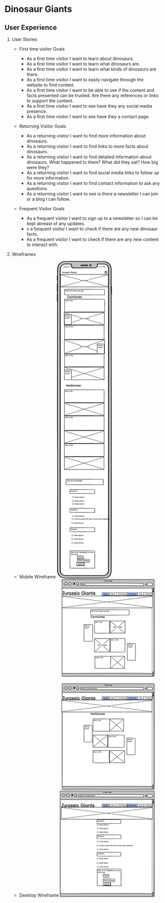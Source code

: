 # Dinosaur Giants

## User Experience

1. User Stories
   - First time visitor Goals
     - As a first time visitor I want to learn about dinosaurs.
     - As a first time visitor I want to learn what dinosaurs are.
     - As a first time visitor I want to learn what kinds of dinosaurs are there.
     - As a first time visitor I want to easily navigate through the website to find content.
     - As a first time visitor I want to be able to see if the content and facts presented can be trusted. Are there any references or links to support the content.
     - As a first time visitor I want to see have they any social media presence.
     - As a first time visitor I want to see have they a contact page.
  
   - Returning Visitor Goals
     - As a returning visitor I want to find more information about dinosaurs.
     - As a returning visitor I want to find links to more facts about dinosaurs.
     - As a returning visitor I want to find detailed information about dinosaurs. What happened to them? What did they eat? How big were they?
     - As a returning visitor I want to find social media links to follow up for more information.
     - As a returning visitor I want to find contact information to ask any questions.
     - As a returning visitor I want to see is there a newsletter I can join or a blog I can follow.
  
   - Frequent Visitor Goals
     - As a frequent visitor I want to sign up to a newsletter so I can be kept abreast of any updates.
     - s a frequent visitor I want to check if there are any new dinosaur facts.
     - As a frequent visitor I want to check if there are any new content to interact with.

2. Wireframes
   - Mobile Wireframe  ![Image of wireframe for mobile devices](./assets/images/Mobile%20Dinos.jpg)
   - Desktop Wireframe ![Image of wireframe for desktop devices](./assets/images/Desktop%20Dinos.jpg)
